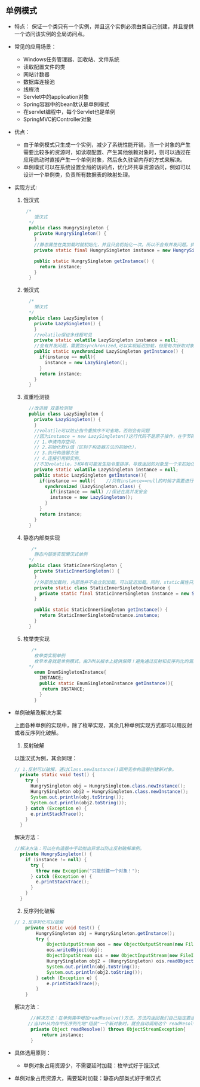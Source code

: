 ## 单例模式
- 特点：
  保证一个类只有一个实例，并且这个实例必须由类自己创建，并且提供一个访问该实例的全局访问点。

- 常见的应用场景：
  + Windows任务管理器、回收站、文件系统
  + 读取配置文件的类
  + 网站计数器
  + 数据库连接池
  + 线程池
  + Servlet中的application对象
  + Spring容器中的bean默认是单例模式
  + 在servlet编程中，每个Servlet也是单例
  + SpringMVC的Controller对象
  
- 优点：
  + 由于单例模式只生成一个实例，减少了系统性能开销，当一个对象的产生需要比较多的资源时，如读取配置、产生其他依赖对象时，则可以通过在应用启动时直接产生一个单例对象，然后永久驻留内存的方式来解决。
  + 单例模式可以在系统设置全局的访问点，优化环共享资源访问，例如可以设计一个单例类，负责所有数据表的映射处理。
  
- 实现方式:

  1. 饿汉式

     ```java
      /*
         饿汉式
       */
       public class HungrySingleton {
         private HungrySingleton() {
         }    
         //静态属性在类加载时就初始化，并且只会初始化一次。所以不会有并发问题。执行效率较高，但是 不能实现延迟加载。
         private static final HungrySingleton instance = new HungrySingleton();
     
         public static HungrySingleton getInstance() {
           return instance;
         }
       }
     ```

     

  2. 懒汉式

     ```java
       /*
         懒汉式
       */
       public class LazySingleton {
         private LazySingleton() {
         }	
         //volatile保证多线程可见
         private static volatile LazySingleton instance = null;
         //会有并发问题，需要加synchronized,可以实现延迟加载，但是每次获取对象都需要同步，效率低
         public static synchronized LazySingleton getInstance() {
           if(instance == null){
             instance = new LazySingleton();
           }
           return instance;
         }
       }
     ```

     

  3. 双重检测锁

     ```java
       //改进版 双重检测锁
       public class LazySingleton {
         private LazySingleton() {
         }	
         //volatile可以防止指令重排序不可省略，否则会有问题
         //因为instance = new LazySingleton()这行代码不是原子操作，在字节码层面会分成4个阶段：
         //	1.申请内存空间，
         //	2.初始化默认值（区别于构造器方法的初始化），
         //	3.执行构造器方法
         //	4.连接引用和实例。
         //不加volatile，3和4有可能发生指令重排序，导致返回的对象是一个未初始化完成的对象，导致后续运行错误。
         private static volatile LazySingleton instance = null;
         public static LazySingleton getInstance(){
           if(instance == null){	//只有instance==null的时候才需要进行同步，提高效率
             synchronized (LazySingleton.class) {
               if(instance == null)	//保证在高并发安全
               instance = new LazySingleton();
             }
           }
           return instance;
         }
       }
     ```

     

  4. 静态内部类实现

     ```java
     	/*
         静态内部类实现懒汉式单例
       */
       public class StaticInnerSingleton {
         private StaticInnerSingleton() {
         }
         //外部类加载时，内部类并不会立刻加载。可以延迟加载。同时，static属性只能在类加载时加载一次，所以也不存在并发问题。
         private static class StaticInnerSingletonInstance {
           private static final StaticInnerSingleton instance = new StaticInnerSingleton();
         }
     
         public static StaticInnerSingleton getInstance() {
           return StaticInnerSingletonInstance.instance;
         }
       }
     ```

     

  5. 枚举类实现

     ```java
     	/*
         枚举类实现单例
         枚举本身就是单例模式。由JVM从根本上提供保障！避免通过反射和反序列化的漏洞！
       */
         enum EnumSingletonInstance{
           INSTANCE;
           public static EnumSingletonInstance getInstance(){
         	return INSTANCE;
           }
         }
     ```

- 单例破解及解决方案

  上面各种单例的实现中，除了枚举实现，其余几种单例实现方式都可以用反射或者反序列化破解。

  1. 反射破解 

    以饿汉式为例，其余同理：

    ```java
    // 1.反射可以破解，通过Class.newInstance()调用无参构造器创建新对象。
      private static void test() {
        try {
          HungrySingleton obj = HungrySingleton.class.newInstance();
          HungrySingleton obj2 = HungrySingleton.class.newInstance();
          System.out.println(obj.toString());
          System.out.println(obj2.toString());
        } catch (Exception e) {
          e.printStackTrace();
        }
      }
    ```
    
    解决方法：

    ```java
    //解决方法：可以在构造器中手动抛出异常以防止反射破解单例。
      private HungrySingleton() {
        if (instance != null) {
          try {
            throw new Exception("只能创建一个对象！");
          } catch (Exception e) {
            e.printStackTrace();
          }
        }
      }
    ```

  

  2. 反序列化破解

    ```java
  	// 2.反序列化可以破解
     	private static void test() {
     		HungrySingleton obj = HungrySingleton.getInstance();
     		try {
     			ObjectOutputStream oos = new ObjectOutputStream(new FileOutputStream("D:/1.txt"));
     			oos.writeObject(obj);
     			ObjectInputStream ois = new ObjectInputStream(new FileInputStream("D:/1.txt"));
     			HungrySingleton obj2 = (HungrySingleton) ois.readObject();
     			System.out.println(obj.toString());
     			System.out.println(obj2.toString());
     		} catch (Exception e) {
     			e.printStackTrace();
     		}
     	}
     ```
     
     解决方法：
     
  ```java
     	//解决方法：在单例类中增加readResolve()方法，方法内返回我们自己指定要返回的对象。
       //当JVM从内存中反序列化地"组装"一个新对象时，就会自动调用这个 readResolve方法来返回我们指定好的对象了，单例规则也就得到了保证。
     	private Object readResolve() throws ObjectStreamException{
     		return instance;
     	}
     ```
     
     

- 具体选用原则：
  - 单例对象占用资源少，不需要延时加载：枚举式好于饿汉式  
- 单例对象占用资源大，需要延时加载：静态内部类式好于懒汉式